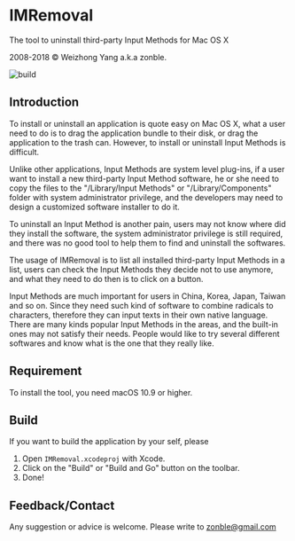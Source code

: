 # IMRemoval

The tool to uninstall third-party Input Methods for Mac OS X

2008-2018 © Weizhong Yang a.k.a zonble.

![build](https://build.appcenter.ms/v0.1/apps/a27853b1-c049-4bf1-99d3-a2bab5b9cb61/branches/master/badge)

## Introduction

To install or uninstall an application is quote easy on Mac OS X, what a user need to do is to drag the application bundle to their disk, or drag the application to the trash can. However, to install or uninstall Input Methods is difficult.

Unlike other applications, Input Methods are system level plug-ins, if a user want to install a new third-party Input Method software, he or she need to copy the files to the "/Library/Input Methods" or "/Library/Components" folder with system administrator privilege, and the developers may need to design a customized software installer to do it. 

To uninstall an Input Method is another pain, users may not know where did they install the software, the system administrator privilege is still required, and there was no good tool to help them to find and uninstall the softwares.

The usage of IMRemoval is to list all installed third-party Input Methods in a list, users can check the Input Methods they decide not to use anymore, and what they need to do then is to click on a button.

Input Methods are much important for users in China, Korea, Japan, Taiwan and so on. Since they need such kind of software to combine radicals to characters, therefore they can input texts in their own native language. There are many kinds popular Input Methods in the areas, and the built-in ones may not satisfy their needs. People would like to try several different softwares and know what is the one that they really like.

## Requirement

To install the tool, you need macOS 10.9 or higher.

## Build

If you want to build the application by your self, please 

1. Open ``IMRemoval.xcodeproj`` with Xcode.
2. Click on the "Build" or "Build and Go" button on the toolbar.
3. Done!

## Feedback/Contact

Any suggestion or advice is welcome. Please write to zonble@gmail.com
